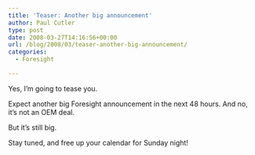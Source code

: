```yaml
---
title: 'Teaser: Another big announcement'
author: Paul Cutler
type: post
date: 2008-03-27T14:16:56+00:00
url: /blog/2008/03/teaser-another-big-announcement/
categories:
  - Foresight

---
```

Yes, I&#8217;m going to tease you.

Expect another big Foresight announcement in the next 48 hours. And no, it&#8217;s not an OEM deal.

But it&#8217;s still big.

Stay tuned, and free up your calendar for Sunday night!